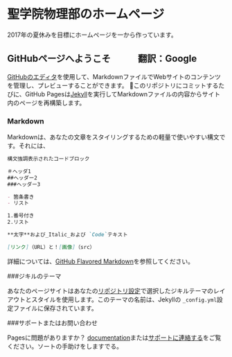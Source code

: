 # 聖学院物理部のホームページ
2017年の夏休みを目標にホームページを一から作っています。
## GitHubページへようこそ　　　翻訳：Google
[GitHubのエディタ](https://github.com/SeigPhysics/site/edit/master/README.md)を使用して、MarkdownファイルでWebサイトのコンテンツを管理し、プレビューすることができます。

このリポジトリにコミットするたびに、GitHub Pagesは[Jekyll](https://jekyllrb.com/)を実行してMarkdownファイルの内容からサイト内のページを再構築します。

### Markdown

Markdownは、あなたの文章をスタイリングするための軽量で使いやすい構文です。それには、

```markdown
構文強調表示されたコードブロック

＃ヘッダ1
##ヘッダー2
###ヘッダー3

- 箇条書き
- リスト

1.番号付き
2.リスト

**太字**および_Italic_および `Code`テキスト

[リンク]（URL）と！[画像]（src）
```

詳細については、[GitHub Flavored Markdown](https://guides.github.com/features/mastering-markdown/)を参照してください。

###ジキルのテーマ

あなたのページサイトはあなたの[リポジトリ設定](https://github.com/SeigPhysics/site/settings)で選択したジキルテーマのレイアウトとスタイルを使用します。このテーマの名前は、Jekyllの `_config.yml`設定ファイルに保存されています。

###サポートまたはお問い合わせ

Pagesに問題がありますか？ [documentation](https://help.github.com/categories/github-pages-basics/)または[サポートに連絡する](https://github.com/contact)をご覧ください。ソートの手助けをしますでる。  
